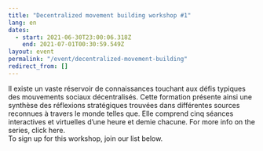 ```yaml
---
title: "Decentralized movement building workshop #1"
lang: en
dates:
  - start: 2021-06-30T23:00:06.318Z
    end: 2021-07-01T00:30:59.549Z
layout: event
permalink: "/event/decentralized-movement-building"
redirect_from: []
---
```

Il existe un vaste réservoir de connaissances touchant aux défis typiques des mouvements sociaux décentralisés. Cette formation présente ainsi une synthèse des réflexions stratégiques trouvées dans différentes sources reconnues à travers le monde telles que. Elle comprend cinq séances interactives et virtuelles d’une heure et demie chacune. For more info on the series, click here.\
To sign up for this workshop, join our list below.
